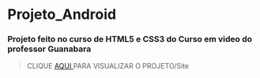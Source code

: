 # Projeto_Android
### Projeto feito no curso de HTML5 e CSS3 do Curso em video do professor Guanabara<br>
	
> CLIQUE <a href="https://saulo-rep.github.io/Projeto_Android/" target="_blank"> AQUI </a> PARA VISUALIZAR O PROJETO/Site
